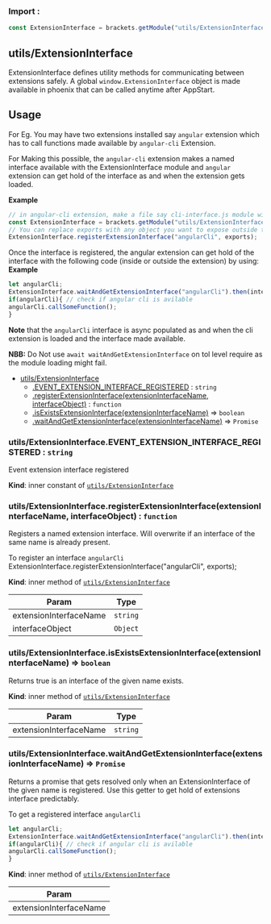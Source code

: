 ### Import :
```js
const ExtensionInterface = brackets.getModule("utils/ExtensionInterface")
```

<a name="module_utils/ExtensionInterface"></a>

## utils/ExtensionInterface
ExtensionInterface defines utility methods for communicating between extensions safely.
A global `window.ExtensionInterface` object is made available in phoenix that can be called anytime after AppStart.

## Usage
For Eg. You may have two extensions installed say `angular` extension which has to call functions made available by
`angular-cli` Extension.

For Making this possible, the `angular-cli` extension makes a named interface available with the ExtensionInterface
module and `angular` extension can get hold of the interface as and when the extension gets loaded.

**Example**  
```js
// in angular-cli extension, make a file say cli-interface.js module within the extension, do the following:
const ExtensionInterface = brackets.getModule("utils/ExtensionInterface"),
// You can replace exports with any object you want to expose outside the extension really.
ExtensionInterface.registerExtensionInterface("angularCli", exports);
```
Once the interface is registered, the angular extension can get hold of the interface with the following code
(inside or outside the extension) by using:
**Example**  
```js
let angularCli;
ExtensionInterface.waitAndGetExtensionInterface("angularCli").then(interfaceObj=> angularCli = interfaceObj);
if(angularCli){ // check if angular cli is avilable
angularCli.callSomeFunction();
}
```

**Note** that the `angularCli` interface is async populated as and when the cli extension is loaded and the
interface made available.

**NBB:** Do Not use `await waitAndGetExtensionInterface` on tol level require as the module loading might fail.

* [utils/ExtensionInterface](#module_utils/ExtensionInterface)
    * [.EVENT_EXTENSION_INTERFACE_REGISTERED](#module_utils/ExtensionInterface..EVENT_EXTENSION_INTERFACE_REGISTERED) : <code>string</code>
    * [.registerExtensionInterface(extensionInterfaceName, interfaceObject)](#module_utils/ExtensionInterface..registerExtensionInterface) : <code>function</code>
    * [.isExistsExtensionInterface(extensionInterfaceName)](#module_utils/ExtensionInterface..isExistsExtensionInterface) ⇒ <code>boolean</code>
    * [.waitAndGetExtensionInterface(extensionInterfaceName)](#module_utils/ExtensionInterface..waitAndGetExtensionInterface) ⇒ <code>Promise</code>

<a name="module_utils/ExtensionInterface..EVENT_EXTENSION_INTERFACE_REGISTERED"></a>

### utils/ExtensionInterface.EVENT\_EXTENSION\_INTERFACE\_REGISTERED : <code>string</code>
Event extension interface registered

**Kind**: inner constant of [<code>utils/ExtensionInterface</code>](#module_utils/ExtensionInterface)  
<a name="module_utils/ExtensionInterface..registerExtensionInterface"></a>

### utils/ExtensionInterface.registerExtensionInterface(extensionInterfaceName, interfaceObject) : <code>function</code>
Registers a named extension interface. Will overwrite if an interface of the same name is already present.

To register an interface `angularCli`
ExtensionInterface.registerExtensionInterface("angularCli", exports);

**Kind**: inner method of [<code>utils/ExtensionInterface</code>](#module_utils/ExtensionInterface)  

| Param | Type |
| --- | --- |
| extensionInterfaceName | <code>string</code> | 
| interfaceObject | <code>Object</code> | 

<a name="module_utils/ExtensionInterface..isExistsExtensionInterface"></a>

### utils/ExtensionInterface.isExistsExtensionInterface(extensionInterfaceName) ⇒ <code>boolean</code>
Returns true is an interface of the given name exists.

**Kind**: inner method of [<code>utils/ExtensionInterface</code>](#module_utils/ExtensionInterface)  

| Param | Type |
| --- | --- |
| extensionInterfaceName | <code>string</code> | 

<a name="module_utils/ExtensionInterface..waitAndGetExtensionInterface"></a>

### utils/ExtensionInterface.waitAndGetExtensionInterface(extensionInterfaceName) ⇒ <code>Promise</code>
Returns a promise that gets resolved only when an ExtensionInterface of the given name is registered. Use this
getter to get hold of extensions interface predictably.

To get a registered interface `angularCli`
```js
let angularCli;
ExtensionInterface.waitAndGetExtensionInterface("angularCli").then(interfaceObj=> angularCli = interfaceObj);
if(angularCli){ // check if angular cli is avilable
angularCli.callSomeFunction();
}
```

**Kind**: inner method of [<code>utils/ExtensionInterface</code>](#module_utils/ExtensionInterface)  

| Param |
| --- |
| extensionInterfaceName | 

